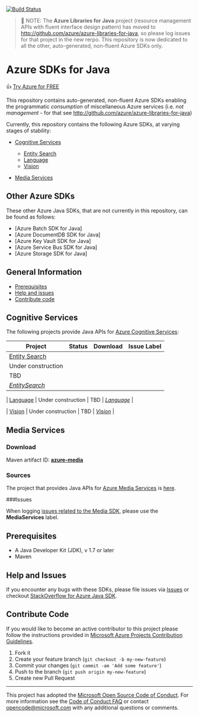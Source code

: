 [![Build Status](https://travis-ci.org/Azure/azure-libraries-for-java.svg?style=flat-square&label=build)](https://travis-ci.org/Azure/azure-libraries-for-java)

> :triangular_flag_on_post: NOTE: The **Azure Libraries for Java** project (resource management APIs with fluent interface design pattern) has moved to http://github.com/azure/azure-libraries-for-java, so please log issues for that project in the new rerpo. This repository is now dedicated to all the other, auto-generated, non-fluent Azure SDKs only.

# Azure SDKs for Java

:+1: [Try Azure for FREE](http://go.microsoft.com/fwlink/?LinkId=330212)

This repository contains auto-generated, non-fluent Azure SDKs enabling the programmatic *consumption* of miscellaneous Azure services (i.e. *not management* - for that see http://github.com/azure/azure-libraries-for-java)


Currently, this repository contains the following Azure SDKs, at varying stages of stability:

* [Cognitive Services](#cognitive-services)
  * [Entity Search](#entity-search)
  * [Language](#language)
  * [Vision](#vision)

* [Media Services](#media-services)

## Other Azure SDKs

These other Azure Java SDKs, that are not currently in this repository, can be found as follows:

* [Azure Batch SDK for Java]
* [Azure DocumentDB SDK for Java]
* [Azure Key Vault SDK for Java]
* [Azure Service Bus SDK for Java]
* [Azure Storage SDK for Java]

## General Information
* [Prerequisites](#prerequisites)
* [Help and issues](#help-and-issues)
* [Contribute code](#contribute-code)


## Cognitive Services

The following projects provide Java APIs for [Azure Cognitive Services](https://azure.microsoft.com/en-us/services/cognitive-services/):

| Project | Status | Download | Issue Label |
| ------- | ------ | -------- | ----------- |
| <a name="entity-search"></a>[Entity Search](https://github.com/Azure/azure-sdk-for-java/tree/master/cognitiveservices/azure-entitysearch)
| Under construction
| TBD
| [*EntitySearch*](https://github.com/azure/azure-sdk-for-java/issues?q=is%3Aopen+is%3Aissue+label%3AEntitySearch) |

| <a name="language"></a>[Language](https://github.com/Azure/azure-sdk-for-java/tree/master/cognitiveservices/azure-language)
| Under construction
| TBD
| [*Language*](https://github.com/azure/azure-sdk-for-java/issues?utf8=%E2%9C%93&q=is%3Aopen%20is%3Aissue%20label%3ALanguage) |

| <a name="vision"></a>[Vision](https://github.com/Azure/azure-sdk-for-java/tree/master/cognitiveservices/azure-vision)
| Under construction
| TBD
| [*Vision*](https://github.com/azure/azure-sdk-for-java/issues?utf8=%E2%9C%93&q=is%3Aopen%20is%3Aissue%20label%3AVision) |

## Media Services

### Download

Maven artifact ID: [**azure-media**](http://search.maven.org/#search%7Cgav%7C1%7Cg%3A%22com.microsoft.azure%22%20AND%20a%3A%22azure-media%22)

### Sources

The project that provides Java APIs for [Azure Media Services](https://azure.microsoft.com/en-us/services/media-services/) is [here](https://github.com/Azure/azure-sdk-for-java/tree/0.9/services/azure-media).

###Issues

When logging [issues related to the Media SDK](https://github.com/azure/azure-sdk-for-java/issues?q=is%3Aopen+is%3Aissue+label%3AMediaServices), please use the **MediaServices** label.


## Prerequisites

- A Java Developer Kit (JDK), v 1.7 or later
- Maven

## Help and Issues

If you encounter any bugs with these SDKs, please file issues via [Issues](https://github.com/Azure/azure-sdk-for-java/issues) or checkout [StackOverflow for Azure Java SDK](http://stackoverflow.com/questions/tagged/azure-java-sdk).

## Contribute Code

If you would like to become an active contributor to this project please follow the instructions provided in [Microsoft Azure Projects Contribution Guidelines](http://azure.github.io/guidelines.html).

1. Fork it
2. Create your feature branch (`git checkout -b my-new-feature`)
3. Commit your changes (`git commit -am 'Add some feature'`)
4. Push to the branch (`git push origin my-new-feature`)
5. Create new Pull Request

---

This project has adopted the [Microsoft Open Source Code of Conduct](https://opensource.microsoft.com/codeofconduct/). For more information see the [Code of Conduct FAQ](https://opensource.microsoft.com/codeofconduct/faq/) or contact [opencode@microsoft.com](mailto:opencode@microsoft.com) with any additional questions or comments.
